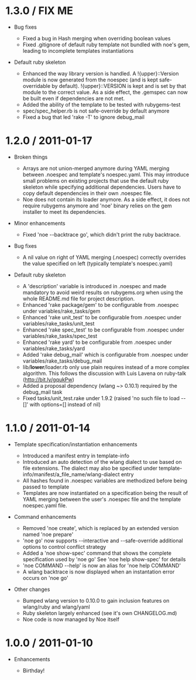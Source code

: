 # 1.3.0 / FIX ME

* Bug fixes

  * Fixed a bug in Hash merging when overriding boolean values
  * Fixed .gitignore of default ruby template not bundled with noe's gem, leading to incomplete templates
    instantiations
  
* Default ruby skeleton

  * Enhanced the way library version is handled. A !{upper}::Version module is now generated from
    the noespec (and is kept safe-overridable by default). !{upper}::VERSION is kept and is set by 
    that module to the correct value. As a side effect, the .gemspec can now be built even if 
    dependencies are not met.
  * Added the ability of the template to be tested with rubygems-test
  * spec/spec_helper.rb is not safe-override by default anymore
  * Fixed a bug that led 'rake -T' to ignore debug_mail

# 1.2.0 / 2011-01-17

* Broken things

  * Arrays are not union-merged anymore during YAML merging between .noespec and template's noespec.yaml. 
    This may introduce small problems on existing projects that use the default ruby skeleton while 
    specifying additional dependencies. Users have to copy default dependencies in their own .noespec 
    file.
  * Noe does not contain its loader anymore. As a side effect, it does not require rubygems anymore
    and 'noe' binary relies on the gem installer to meet its dependencies.

* Minor enhancements

  * Fixed 'noe --backtrace go', which didn't print the ruby backtrace.

* Bug fixes

  * A nil value on right of YAML merging (.noespec) correctly overrides the value specified on left
    (typically template's noespec.yaml)

* Default ruby skeleton

  * A 'description' variable is introduced in .noespec and made mandatory to avoid weird results 
    on rubygems.org when using the whole README.md file for project description.
  * Enhanced 'rake package/gem' to be configurable from .noespec under variables/rake_tasks/gem
  * Enhanced 'rake unit_test' to be configurable from .noespec under variables/rake_tasks/unit_test
  * Enhanced 'rake spec_test' to be configurable from .noespec under variables/rake_tasks/spec_test
  * Enhanced 'rake yard' to be configurable from .noespec under variables/rake_tasks/yard
  * Added 'rake debug_mail' which is configurable from .noespec under variables/rake_tasks/debug_mail
  * lib/__lower__/loader.rb only use plain requires instead of a more complex algorithm. This follows
    the discussion with Luis Lavena on ruby-talk (http://bit.ly/gqukPw)
  * Added a proposal dependency (wlang ~> 0.10.1) required by the debug_mail task
  * Fixed tasks/unit_test.rake under 1.9.2 (raised 'no such file to load -- []' with options=[] instead 
    of nil)

# 1.1.0 / 2011-01-14

* Template specification/instantiation enhancements

  * Introduced a manifest entry in template-info 
  * Introduced an auto detection of the wlang dialect to use based on file extensions. 
    The dialect may also be specified under template-info/manifest/a_file_name/wlang-dialect 
    entry
  * All hashes found in .noespec variables are methodized before being passed to template
  * Templates are now instantiated on a specification being the result of YAML merging 
    between the user's .noespec file and the template noespec.yaml file.

* Command enhancements

  * Removed 'noe create', which is replaced by an extended version named 'noe prepare'
  * 'noe go' now supports --interactive and --safe-override additional options to control conflict strategy
  * Added a 'noe show-spec' command that shows the complete specification used by 'noe go'
    See 'noe help show-spec' for details
  * 'noe COMMAND --help' is now an alias for 'noe help COMMAND'  
  * A wlang backtrace is now displayed when an instantation error occurs on 'noe go'

* Other changes

  * Bumped wlang version to 0.10.0 to gain inclusion features on wlang/ruby and wlang/yaml
  * Ruby skeleton largely enhanced (see it's own CHANGELOG.md)
  * Noe code is now managed by Noe itself

# 1.0.0 / 2011-01-10

* Enhancements

  * Birthday!
